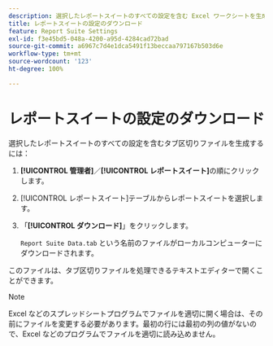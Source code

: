 ```yaml
---
description: 選択したレポートスイートのすべての設定を含む Excel ワークシートを生成する方法について手順を説明します。
title: レポートスイートの設定のダウンロード
feature: Report Suite Settings
exl-id: f3e45bd5-048a-4200-a95d-4284cad72bad
source-git-commit: a6967c7d4e1dca5491f13beccaa797167b503d6e
workflow-type: tm+mt
source-wordcount: '123'
ht-degree: 100%

---
```


# レポートスイートの設定のダウンロード

選択したレポートスイートのすべての設定を含むタブ区切りファイルを生成するには：

1. **[!UICONTROL 管理者]**／**[!UICONTROL レポートスイート]**&#x200B;の順にクリックします。

2. [!UICONTROL レポートスイート]テーブルからレポートスイートを選択します。

3. 「**[!UICONTROL ダウンロード]**」をクリックします。

   `Report Suite Data.tab` という名前のファイルがローカルコンピューターにダウンロードされます。

このファイルは、タブ区切りファイルを処理できるテキストエディターで開くことができます。

>[!NOTE]
>
>   Excel などのスプレッドシートプログラムでファイルを適切に開く場合は、その前にファイルを変更する必要があります。最初の行には最初の列の値がないので、Excel などのプログラムでファイルを適切に読み込めません。
